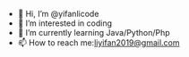 - 👋 Hi, I’m @yifanlicode
- 👀 I’m interested in coding
- 🌱 I’m currently learning Java/Python/Php
- 📫 How to reach me:liyifan2019@gmail.com

<!---
yifanlicode/yifanlicode is a ✨ special ✨ repository because its `README.md` (this file) appears on your GitHub profile.
You can click the Preview link to take a look at your changes.
--->
